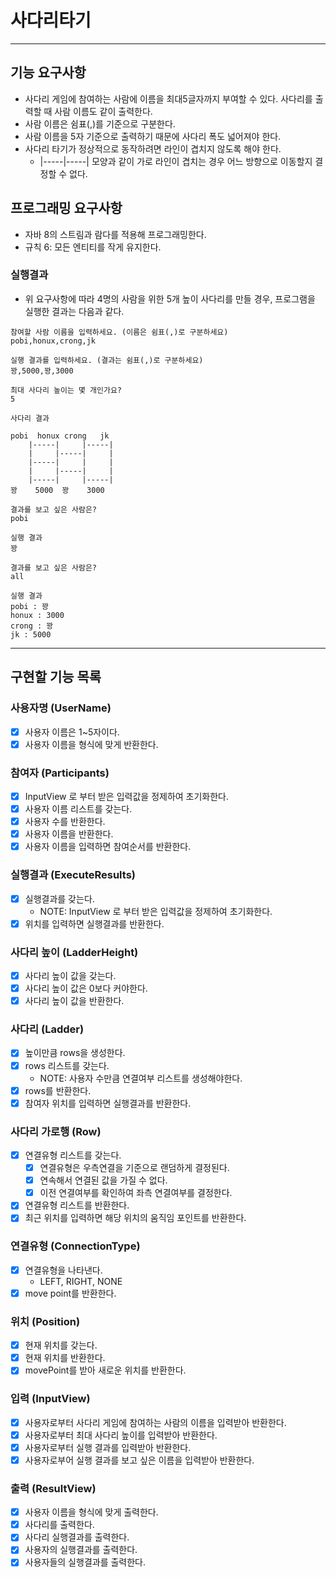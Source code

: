 # 사다리타기

---


## 기능 요구사항
- 사다리 게임에 참여하는 사람에 이름을 최대5글자까지 부여할 수 있다. 사다리를 출력할 때 사람 이름도 같이 출력한다.
- 사람 이름은 쉼표(,)를 기준으로 구분한다.
- 사람 이름을 5자 기준으로 출력하기 때문에 사다리 폭도 넓어져야 한다.
- 사다리 타기가 정상적으로 동작하려면 라인이 겹치지 않도록 해야 한다.
  - |-----|-----| 모양과 같이 가로 라인이 겹치는 경우 어느 방향으로 이동할지 결정할 수 없다.

## 프로그래밍 요구사항
- 자바 8의 스트림과 람다를 적용해 프로그래밍한다.
- 규칙 6: 모든 엔티티를 작게 유지한다.

### 실행결과
- 위 요구사항에 따라 4명의 사람을 위한 5개 높이 사다리를 만들 경우, 프로그램을 실행한 결과는 다음과 같다.
```text
참여할 사람 이름을 입력하세요. (이름은 쉼표(,)로 구분하세요)
pobi,honux,crong,jk

실행 결과를 입력하세요. (결과는 쉼표(,)로 구분하세요)
꽝,5000,꽝,3000

최대 사다리 높이는 몇 개인가요?
5

사다리 결과

pobi  honux crong   jk
    |-----|     |-----|
    |     |-----|     |
    |-----|     |     |
    |     |-----|     |
    |-----|     |-----|
꽝    5000  꽝    3000

결과를 보고 싶은 사람은?
pobi

실행 결과
꽝

결과를 보고 싶은 사람은?
all

실행 결과
pobi : 꽝
honux : 3000
crong : 꽝
jk : 5000
```

---


## 구현할 기능 목록
### 사용자명 (UserName)
- [x] 사용자 이름은 1~5자이다.
- [x] 사용자 이름을 형식에 맞게 반환한다.

### 참여자 (Participants)
- [x] InputView 로 부터 받은 입력값을 정제하여 초기화한다.
- [x] 사용자 이름 리스트를 갖는다.
- [x] 사용자 수를 반환한다.
- [x] 사용자 이름을 반환한다.
- [x] 사용자 이름을 입력하면 참여순서를 반환한다.

### 실행결과 (ExecuteResults)
- [x] 실행결과를 갖는다.
  - NOTE: InputView 로 부터 받은 입력값을 정제하여 초기화한다.
- [x] 위치를 입력하면 실행결과를 반환한다.

### 사다리 높이 (LadderHeight)
- [x] 사다리 높이 값을 갖는다.
- [x] 사다리 높이 값은 0보다 커야한다.
- [x] 사다리 높이 값을 반환한다.

### 사다리 (Ladder)
- [x] 높이만큼 rows을 생성한다.
- [x] rows 리스트를 갖는다.
  - NOTE: 사용자 수만큼 연결여부 리스트를 생성해야한다.
- [x] rows를 반환한다.
- [x] 참여자 위치를 입력하면 실행결과를 반환한다.

### 사다리 가로행 (Row)
- [x] 연결유형 리스트를 갖는다.
  - [x] 연결유형은 우측연결을 기준으로 랜덤하게 결정된다.
  - [x] 연속해서 연결된 값을 가질 수 없다.
  - [x] 이전 연결여부를 확인하여 좌측 연결여부를 결정한다.
- [x] 연결유형 리스트를 반환한다.
- [x] 최근 위치를 입력하면 해당 위치의 움직임 포인트를 반환한다.

### 연결유형 (ConnectionType)
- [x] 연결유형을 나타낸다.
  - LEFT, RIGHT, NONE
- [x] move point를 반환한다.

### 위치 (Position)
- [x] 현재 위치를 갖는다.
- [x] 현재 위치를 반환한다.
- [x] movePoint를 받아 새로운 위치를 반환한다.

### 입력 (InputView)
- [x] 사용자로부터 사다리 게임에 참여하는 사람의 이름을 입력받아 반환한다.
- [x] 사용자로부터 최대 사다리 높이를 입력받아 반환한다. 
- [x] 사용자로부터 실행 결과를 입력받아 반환한다.
- [x] 사용자로부어 실행 결과를 보고 싶은 이름을 입력받아 반환한다.

### 출력 (ResultView)
- [x] 사용자 이름을 형식에 맞게 출력한다.
- [x] 사다리를 출력한다.
- [x] 사다리 실행결과를 출력한다.
- [x] 사용자의 실행결과를 출력한다.
- [x] 사용자들의 실행결과를 출력한다.
